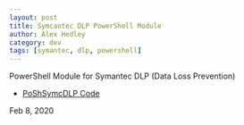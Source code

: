 ```yaml
---
layout: post
title: Symcantec DLP PowerShell Module
author: Alex Hedley
category: dev
tags: [symantec, dlp, powershell]
---
```


PowerShell Module for Symantec DLP (Data Loss Prevention)

- [PoShSymcDLP Code](https://github.com/Protirus/PoShSymcDLP)

Feb 8, 2020
